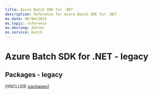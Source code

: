```yaml
---
title: Azure Batch SDK for .NET
description: Reference for Azure Batch SDK for .NET
ms.date: 06/04/2025
ms.topic: reference
ms.devlang: dotnet
ms.service: batch
---
```

# Azure Batch SDK for .NET - legacy
## Packages - legacy
[!INCLUDE [packages](batch-index.md)]